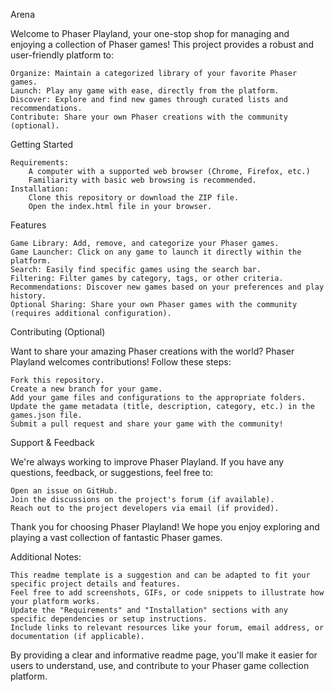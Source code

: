 Arena

Welcome to Phaser Playland, your one-stop shop for managing and enjoying a collection of Phaser games! This project provides a robust and user-friendly platform to:

    Organize: Maintain a categorized library of your favorite Phaser games.
    Launch: Play any game with ease, directly from the platform.
    Discover: Explore and find new games through curated lists and recommendations.
    Contribute: Share your own Phaser creations with the community (optional).

Getting Started

    Requirements:
        A computer with a supported web browser (Chrome, Firefox, etc.)
        Familiarity with basic web browsing is recommended.
    Installation:
        Clone this repository or download the ZIP file.
        Open the index.html file in your browser.

Features

    Game Library: Add, remove, and categorize your Phaser games.
    Game Launcher: Click on any game to launch it directly within the platform.
    Search: Easily find specific games using the search bar.
    Filtering: Filter games by category, tags, or other criteria.
    Recommendations: Discover new games based on your preferences and play history.
    Optional Sharing: Share your own Phaser games with the community (requires additional configuration).

Contributing (Optional)

Want to share your amazing Phaser creations with the world? Phaser Playland welcomes contributions! Follow these steps:

    Fork this repository.
    Create a new branch for your game.
    Add your game files and configurations to the appropriate folders.
    Update the game metadata (title, description, category, etc.) in the games.json file.
    Submit a pull request and share your game with the community!

Support & Feedback

We're always working to improve Phaser Playland. If you have any questions, feedback, or suggestions, feel free to:

    Open an issue on GitHub.
    Join the discussions on the project's forum (if available).
    Reach out to the project developers via email (if provided).

Thank you for choosing Phaser Playland! We hope you enjoy exploring and playing a vast collection of fantastic Phaser games.

Additional Notes:

    This readme template is a suggestion and can be adapted to fit your specific project details and features.
    Feel free to add screenshots, GIFs, or code snippets to illustrate how your platform works.
    Update the "Requirements" and "Installation" sections with any specific dependencies or setup instructions.
    Include links to relevant resources like your forum, email address, or documentation (if applicable).

By providing a clear and informative readme page, you'll make it easier for users to understand, use, and contribute to your Phaser game collection platform.
